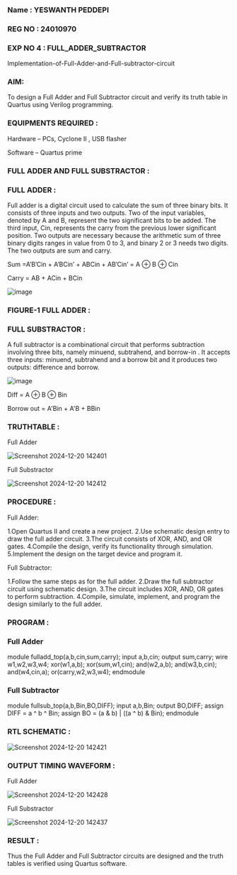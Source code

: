 ### Name : YESWANTH PEDDEPI
### REG NO : 24010970
### EXP NO 4 : FULL_ADDER_SUBTRACTOR

Implementation-of-Full-Adder-and-Full-subtractor-circuit

### AIM:

To design a Full Adder and Full Subtractor circuit and verify its truth table in Quartus using Verilog programming.

### EQUIPMENTS REQUIRED :

Hardware – PCs, Cyclone II , USB flasher

Software – Quartus prime

### FULL ADDER AND FULL SUBSTRACTOR : 

### FULL ADDER : 

Full adder is a digital circuit used to calculate the sum of three binary bits. It consists of three inputs and two outputs. Two of the input variables, denoted by A and B, represent the two significant bits to be added. The third input, Cin, represents the carry from the previous lower significant position. Two outputs are necessary because the arithmetic sum of three binary digits ranges in value from 0 to 3, and binary 2 or 3 needs two digits. The two outputs are sum and carry.

Sum =A’B’Cin + A’BCin’ + ABCin + AB’Cin’ = A ⊕ B ⊕ Cin 

Carry = AB + ACin + BCin

![image](https://github.com/naavaneetha/FULL_ADDER_SUBTRACTOR/assets/154305477/0f30ba51-5ffb-4198-845f-18e054f675e7)

### FIGURE-1 FULL ADDER :

### FULL SUBSTRACTOR : 

A full subtractor is a combinational circuit that performs subtraction involving three bits, namely minuend, subtrahend, and borrow-in . It accepts three inputs: minuend, subtrahend and a borrow bit and it produces two outputs: difference and borrow.

![image](https://github.com/naavaneetha/FULL_ADDER_SUBTRACTOR/assets/154305477/02b24f51-ab51-4304-9ad6-7b81ffc1ead5)

Diff = A ⊕ B ⊕ Bin 

Borrow out = A'Bin + A'B + BBin

### TRUTHTABLE :

 Full Adder
 
![Screenshot 2024-12-20 142401](https://github.com/user-attachments/assets/b067686c-ad1d-45ed-964c-653403209039)

 Full Substractor
 
![Screenshot 2024-12-20 142412](https://github.com/user-attachments/assets/9041ffa6-a837-4ca6-b952-e4e4870f022c)

### PROCEDURE :

 Full Adder:
 
 1.Open Quartus II and create a new project. 2.Use schematic design entry to draw the full adder circuit. 3.The
 circuit consists of XOR, AND, and OR gates. 4.Compile the design, verify its functionality through simulation.
 5.Implement the design on the target device and program it.
 
 Full Subtractor:
 
 1.Follow the same steps as for the full adder. 2.Draw the full subtractor circuit using schematic design. 3.The
 circuit includes XOR, AND, OR gates to perform subtraction. 4.Compile, simulate, implement, and program
 the design similarly to the full adder.

### PROGRAM :
### Full Adder
 module fulladd_top(a,b,cin,sum,carry); input a,b,cin; output sum,carry; wire w1,w2,w3,w4;
 xor(w1,a,b); xor(sum,w1,cin);
 and(w2,a,b); and(w3,b,cin); and(w4,cin,a);
 or(carry,w2,w3,w4); endmodule
### Full Subtractor
 
 module fullsub_top(a,b,Bin,BO,DIFF); input a,b,Bin; output BO,DIFF; assign DIFF = a ^ b ^ Bin; assign BO = (a
 & b) | ((a ^ b) & Bin); endmodule


### RTL SCHEMATIC :
![Screenshot 2024-12-20 142421](https://github.com/user-attachments/assets/57058039-ee8e-41aa-ba8b-47513716b01a)

### OUTPUT TIMING WAVEFORM :
Full Adder

![Screenshot 2024-12-20 142428](https://github.com/user-attachments/assets/f3211dda-8f95-48eb-b968-af0e58b2249e)

Full Substractor

![Screenshot 2024-12-20 142437](https://github.com/user-attachments/assets/d078f765-a2ec-41d4-abdd-b49d820b8e70)

### RESULT :

Thus the Full Adder and Full Subtractor circuits are designed and the truth tables is verified using Quartus software.



